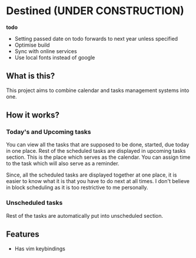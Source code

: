 # Destined (UNDER CONSTRUCTION)

**todo**
- Setting passed date on todo forwards to next year unless specified
- Optimise build
- Sync with online services
- Use local fonts instead of google

## What is this?

This project aims to combine calendar and tasks management systems into one.

## How it works?

### Today's and Upcoming tasks

You can view all the tasks that are supposed to be done, started, due today in one place. Rest of the scheduled tasks are displayed in upcoming tasks section. This is the place which serves as the calendar. You can assign time to the task which will also serve as a reminder.

Since, all the scheduled tasks are displayed together at one place, it is easier to know what it is that you have to do next at all times. I don't believe in block scheduling as it is too restrictive to me personally.

### Unscheduled tasks

Rest of the tasks are automatically put into unscheduled section.

## Features

- Has vim keybindings